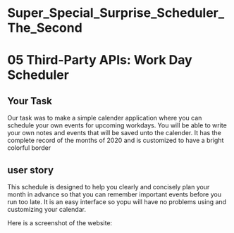 # Super_Special_Surprise_Scheduler_The_Second
# 05 Third-Party APIs: Work Day Scheduler

## Your Task

Our task was to make a simple calender application where you can schedule your own events for upcoming workdays. You will be able to write your own notes and events that will be saved unto the calender. It has the complete record of the months of 2020 and is customized to have a bright colorful border

## user story 
This schedule is designed to help you clearly and concisely plan your month in advance so that you can remember important events before you run too late. It is an easy interface so yopu will have no problems using and customizing your calendar.

Here is a screenshot of the website:

